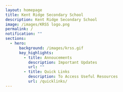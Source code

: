 ```yaml
---
layout: homepage
title: Kent Ridge Secondary School
description: Kent Ridge Secondary School
image: /images/KRSS logo.png
permalink: /
notification: ""
sections:
  - hero:
      background: /images/krss.gif
      key_highlights:
        - title: Annoucements
          description: Important Updates
          url: ""
        - title: Quick Links
          description: To Access Useful Resources
          url: /quicklinks/
---
```

